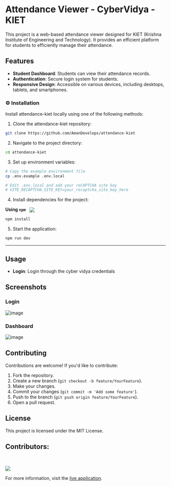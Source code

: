 # Attendance Viewer - CyberVidya - KIET

This project is a web-based attendance viewer designed for KIET (Krishna Institute of Engineering and Technology). It provides an efficient platform for students to efficiently manage their attendance.

## Features

- **Student Dashboard**: Students can view their attendance records.
- **Authentication**: Secure login system for students.
- **Responsive Design**: Accessible on various devices, including desktops, tablets, and smartphones.


### ⚙️ Installation

Install attendance-kiet locally using one of the following methods:

1. Clone the attendance-kiet repository:
```sh
git clone https://github.com/AmanDevelops/attendance-kiet
```

2. Navigate to the project directory:
```sh
cd attendance-kiet
```

3. Set up environment variables:
```sh
# Copy the example environment file
cp .env.example .env.local

# Edit .env.local and add your reCAPTCHA site key
# VITE_RECAPTCHA_SITE_KEY=your_recaptcha_site_key_here
```

4. Install dependencies for the project:

**Using `npm`** &nbsp; [<img align="center" src="https://img.shields.io/badge/npm-CB3837.svg?style={badge_style}&logo=npm&logoColor=white" />](https://www.npmjs.com/)

```sh
npm install
```

5. Start the application:

```sh
npm run dev
```
---

## Usage

- **Login**: Login through the cyber vidya credentials

## Screenshots
### Login
![image](https://github.com/user-attachments/assets/ef34b744-3d9c-40e2-8928-57c239433296)
### Dashboard
![image](https://github.com/user-attachments/assets/dedd3a4a-218c-4862-80ee-bf294e02574d)


## Contributing

Contributions are welcome! If you'd like to contribute:

1. Fork the repository.
2. Create a new branch (`git checkout -b feature/YourFeature`).
3. Make your changes.
4. Commit your changes (`git commit -m 'Add some feature'`).
5. Push to the branch (`git push origin feature/YourFeature`).
6. Open a pull request.

## License

This project is licensed under the MIT License.

## Contributors: 
<br>
<p align="left">
   <a href="https://github.com/AmanDevelops/attendance-kiet/graphs/contributors">
      <img src="https://contrib.rocks/image?repo=AmanDevelops/attendance-kiet">
   </a>
</p>


For more information, visit the [live application](https://attendance-kiet.vercel.app/). 